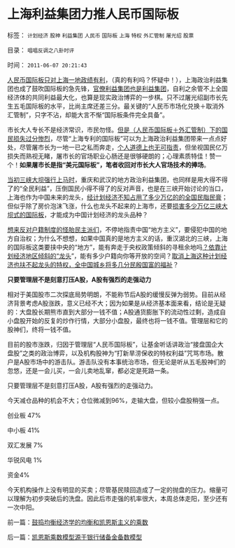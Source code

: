 # 上海利益集团力推人民币国际板

标签： `计划经济` `股神` `利益集团` `人民币` `国际板` `上海` `特权` `外汇管制` `屠光绍` `股票` 

目录： `唱唱反调之八卦时评`

时间： `2011-06-07 20:21:43`

[人民币国际板只对上海一地政绩有利](../../../2011/5/25/人民币国际板“圈了钱，带不走”.md)，（真的有利吗？怀疑中！），上海政治利益集团也成了鼓吹国际板的急先锋，[官僚利益集团也是利益集团](http://darthvad.blog.sohu.com/161146952.html)，自利之余管不上全国经济体的共同利益最大化，也算是现实政治博弈的一步棋。只不过屠光绍副市长先生五毛国际板的水平，比尚主席还差三分。最关键的“人民币市场化兑换＋取消外汇管制”，只字不沾，却能大言不惭“国际板条件完全具备”。

市长大人专长不是经济常识，市民勿怪。[但是（人民币国际板＋外汇管制）下的国民损失过分惨烈](../../../2011/5/25/人民币国际板是“藏富于外，藏汇于外”.md)，尽管“上海专利的国际板”可以为上海政治利益集团带来一点点好处，尽管屠市长为一地一已之私而奔走，[个人道德上也无可指责](../../../2011/4/1/为什么道德不能凌驾于法律？.md)，但坐视国民亿万损失而熟视无睹，屠市长的官场职业心肠还是很够硬朗的；心理素质特佳！赞一个！**如果屠市长是指“美元国际板”，笔者收回对市长大人官场技术的捧场**。

[当初三峡大坝强行上马时](../../../2011/6/3/三峡大坝好就好在“大”.md)，重庆和武汉的地方政治利益集团，也同样是用大得不得了的“全民利益”，压倒国民小得不得了的反对声音，也是在三峡开始讨论的当口，上海也作为中国未来的龙头，[经计划经济不知占用了多少万亿的的全国民脂民膏](../../../2009/8/14/计划经济的划拨是寻租腐败之源.md)；但似乎除了房价泡沫飞涨，什么也龙头不起来的上海市，还要[损害多少万亿三峡大坝式的国际板](../../../2011/5/23/尚主席向国际板开放国企待遇.md)，才能成为中国计划经济的龙头品种？

[想来反对户籍制度的怪胎民主派们](../../../2009/9/2/盲目反对户籍制度的现实危险.md)，不停地指责中国“地方主义”，要侵犯中国的地方自治权；为什么不想想，如果中国真的是地方主义的话，重汉湖北的三峡，上海的国际板这类要挟中央的“地方”，能有奔走于央权政策倾斜的寻租余地吗[？依靠计划经济地区倾斜的“龙头](../../../2009/9/2/反对户籍制度背后垂涎的是政策倾斜的利益输送.md)”，能有多少户籍向你等开放的空间？[取消上海这种计划经济也扶不起龙头的特权，全中国城乡将多几分民殷国富的福祉](../../../2010/3/6/为户籍制度正名，是民主启蒙的关键一环.md)？

**只要管理层不是刻意打压A股，A股有强烈的走强动力**

相对于美国股市二次探底局势明朗，不能称节后A股的缓慢反弹为弱势。目前从经济背景考虑A股涨跌，意义已经不大；因为如果是从经济基本面来看，结论是无疑的：大盘股长期熊市直到大部分一钱不值；A股通货膨胀下的流动性过剩，造成自小盘股开始的反复的炒作行情，大部分小盘股，最终也将一钱不值。管理层和它的股神们，终将一钱不值。

目前的股市涨跌，归因于管理层“人民币国际板”，让基金听话讲政治“接盘国企大盘股”之类的政治博弈，以及机构股神为“打新旱涝保收的特权利益”咒骂市场。散户是A股市场中的游击队。游击队没有本事统治市场，但无论是听从五毛股神们的忽悠，还是一会儿买，一会儿卖地乱窜，都必定是死路一条。

只要管理层不是刻意打压A股，A股有强烈的走强动力。

今天减仓品种的机会不大；仓位微减到96%，走输大盘，但较小盘股稍强一点。

创业板 47%

中小板 41%

双汇发展 7%

华锐风电 1%

资金4%

今天机构操作上没有明显的买卖；尽管基民赎回造成了一定的抛盘的压力。缩量可以理解为初步突破后的洗盘。因此后市走强的机率很大，本周总体走阳，至少还有一次中阳。



前一篇：[鼓捣均衡经济学的均衡和凯恩斯主义的乘数](../../../2011/6/6/鼓捣均衡经济学的均衡和凯恩斯主义的乘数.md)

后一篇：[凯恩斯乘数模型源于银行储备金备数模型](../../../2011/6/7/凯恩斯乘数模型源于银行储备金备数模型.md)